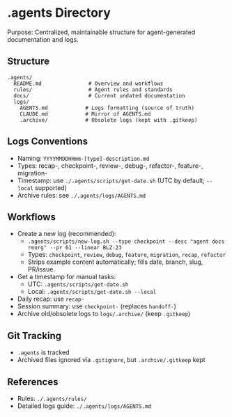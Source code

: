 # .agents Directory

Purpose: Centralized, maintainable structure for agent-generated documentation and logs.

## Structure
```
.agents/
  README.md               # Overview and workflows
  rules/                  # Agent rules and standards
  docs/                   # Current undated documentation
  logs/
    AGENTS.md            # Logs formatting (source of truth)
    CLAUDE.md            # Mirror of AGENTS.md
    .archive/            # Obsolete logs (kept with .gitkeep)
```

## Logs Conventions
- Naming: `YYYYMMDDHHmm-[type]-description.md`
- Types: recap-, checkpoint-, review-, debug-, refactor-, feature-, migration-
- Timestamp: use `./.agents/scripts/get-date.sh` (UTC by default; `--local` supported)
- Archive rules: see `./.agents/logs/AGENTS.md`

## Workflows
- Create a new log (recommended):
  - `.agents/scripts/new-log.sh --type checkpoint --desc "agent docs reorg" --pr 61 --linear BLZ-23`
  - Types: `checkpoint`, `review`, `debug`, `feature`, `migration`, `recap`, `refactor`
  - Strips example content automatically; fills date, branch, slug, PR/issue.
- Get a timestamp for manual tasks:
  - UTC: `.agents/scripts/get-date.sh`
  - Local: `.agents/scripts/get-date.sh --local`
- Daily recap: use `recap-`
- Session summary: use `checkpoint-` (replaces `handoff-`)
- Archive old/obsolete logs to `logs/.archive/` (keep `.gitkeep`)


## Git Tracking
- `.agents` is tracked
- Archived files ignored via `.gitignore`, but `.archive/.gitkeep` kept

## References
- Rules: `./.agents/rules/`
- Detailed logs guide: `./.agents/logs/AGENTS.md`